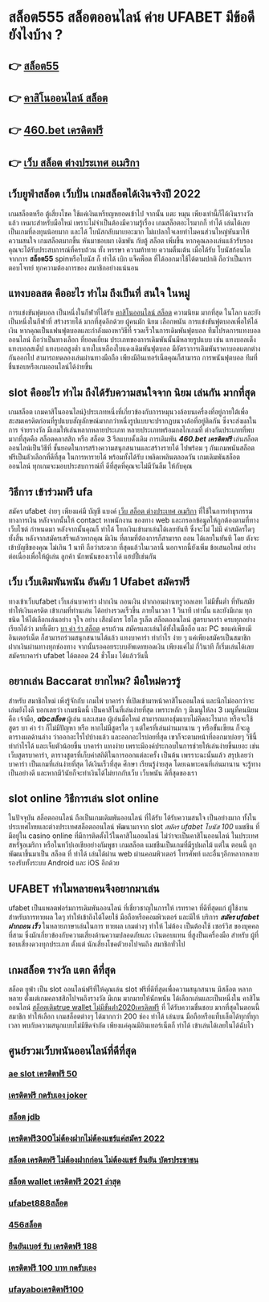 # สล็อต555 สล็อตออนไลน์ ค่าย UFABET มีข้อดียังไงบ้าง ?

## 👉 [สล็อต55](https://www.ufaeat.com/credit-free-50/)
## 👉 [คาสิโนออนไลน์ สล็อต](https://www.ufaeat.com/ทางเข้ายูฟ่าเบท-ufabet/)
## 👉 [460.bet เครดิตฟรี](https://www.ufaeat.com/)
## 👉 [เว็บ สล็อต ต่างประเทศ อเมริกา](https://www.ufaeat.com/ทางเข้ายูฟ่าเบท-ufabet/)

## เว็บยูฟ่าสล็อต  เว็บปั่น เกมสล็อตได้เงินจริงปี 2022

 เกมสล็อตหรือ ตู้เสี่ยงโชค ใช้แค่เงินเหรียญหยอดเข้าไป จากนั้น แตะ  หมุน  เพียงเท่านี้ก็ได้เงินรางวัล แล้ว เหมาะสำหรับมือใหม่  เพราะไม่จำเป็นต้องมีความรู้เรื่อง เกมสล็อตอะไรมากก็ ทำได้ เล่นได้เลย เป็นเกมที่ลงทุนน้อยมาก และได้ โบนัสกลับมาเยอะมาก ไม่แปลกใจเลยทำไมคนส่วนใหญ่หันมาให้ความสนใจ เกมสล็อตมากขึ้น หันมาชอบมา เดิมพัน กับตู้ สล็อต เพิ่มขึ้น หากคุณลองเล่นแล้วรับรองคุณจะได้รับประสบการณ์ที่ครบถ้วน ทั้ง หรรษา ความท้าทาย ความตื่นเต้น เมื่อได้รับ โบนัสก้อนโต จากการ  **สล็อต55** spinหรือโบนัส  ก็ ทำได้  เบิก  แจ็คพ็อต ที่ได้ออกมาใช้ได้ตามปกติ ถือว่าเป็นการตอบโจทย์ ทุกความต้องการของ สมาชิกอย่างแน่นอน 


##  แทงบอลสด  คืออะไร   ทำไม ถึงเป็นที่ สนใจ ในหมู่ 

 การแข่งขันฟุตบอล เป็นหนึ่งในกีฬาที่ได้รับ [คาสิโนออนไลน์ สล็อต](https://www.ufaeat.com/) ความนิยม มากที่สุด ในโลก และยังเป็นหนึ่งในกีฬาที่ สร้างรายได้ มากที่สุดอีกด้วย ผู้คนมัก นิยม เลือกพนัน การแข่งขันฟุตบอลเพื่อให้ได้เงิน หากคุณเป็นแฟนฟุตบอลและกำลังมองหาวิธีที่ รวดเร็วในการเดิมพันฟุตบอล   ทีมโปรดการแทงบอลออนไลน์  ถือว่าเป็นทางเลือก ที่ยอดเยี่ยม ประเภทของการเดิมพันนั้นมีหลายรูปแบบ เช่น แทงบอลเต็ง แทงบอลสเต็ป แทงบอลสูงต่ำ แทงใบเหลืองใบแดงเดิมพันฟุตบอล มีอัตราการเดิมพันราคาบอลแตกต่างกันออกไป สามารถทดลองเล่นผ่านทางมือถือ เพียงมีอินเทอร์เน็ตคุณก็สามารถ การพนันฟุตบอล ทีมที่ชื่นชอบหรือเกมออนไลน์ได้ง่ายขึ้น


##  slot  คืออะไร ทำไม ถึงได้รับความสนใจจาก นิยม เล่นกัน มากที่สุด 

 เกมสล็อต เกมคาสิโนออนไลน์}ประเภทหนึ่งที่เกี่ยวข้องกับการหมุนวงล้อบนเครื่องที่อยู่ภายใต้เพื่อสะสมเครดิตก่อนที่รูปแบบสัญลักษณ์มากกว่าหนึ่งรูปแบบจะปรากฏบนวงล้อที่อยู่ติดกัน ซึ่งจะส่งผลในการ จ่ายรางวัล มีเกมให้เล่นหลากหลายประเภท  หลายประเภทพร้อมกลไกเกมที่ ต่างกันประเภทที่พบมากที่สุดคือ สล็อตคลาสสิก หรือ สล็อต 3 รีลแบบดั้งเดิม การเดิมพัน ***460.bet เครดิตฟรี***  เล่นสล็อต ออนไลน์เป็นวิธีที่ ชั้นยอดในการสร้างความสนุกสนานและสร้างรายได้ ไปพร้อม ๆ กันเกมพนันสล็อต ฟรีเป็นตัวเลือกที่ดีที่สุด ในการหารายได้ พร้อมทั้งได้รับ เพลิดเพลินตลอดวัน เกมเดิมพันสล็อตออนไลน์ ทุกเกมจะมอบประสบการณ์ที่ ดีที่สุดที่คุณจะไม่มีวันลืม ให้กับคุณ


## วิธีการ เข้าร่วมฟรี   ufa

สมัคร ufabet  ง่ายๆ  เพียงแค่มี บัญชี  แบงค์ [เว็บ สล็อต ต่างประเทศ อเมริกา](https://www.ufaeat.com/) ที่ใช้ในการทำธุรกรรมทางการเงิน หลังจากนั้นให้ contact หาพนักงาน ของทาง  web  และกรอกข้อมูลให้ถูกต้องตามที่ทางเว็บไซต์ กำหนดมา หลังจากนั้นคุณก็ ทำได้  โยกเงินเข้ามาเล่นได้เลยทันที ซึ่งจะไม่ ไม่มี ค่าสมัครใดๆทั้งสิ้น หลังจากสมัครเสร็จแล้วหากคุณ มีเงิน ที่ตามที่ต้องการก็สามารถ ถอน ได้เลยในทันที โดย ตังจะเข้าบัญชีของคุณ  ไม่เกิน  1 นาที ถือว่าสะดวก ที่สุดแล้วในเวลานี้  นอกจากนี้ยังเพิ่ม ข้อเสนอใหม่ อย่างต่อเนื่องเพื่อให้ผู้เล่น ลูกค้า นักพนันของเราได้ แฮปปี้เช่นกัน

## เว็บ เว็บเดิมพันพนัน อันดับ 1 Ufabet  สมัครฟรี

 ทางเข้าเว็บufabet  เว็บเล่นบาคาร่า ฝากเงิน ถอนเงิน  ฝากถอนผ่านทรูวอลเลท ไม่มีขั้นต่ำ ที่ทันสมัย ทำให้เงินเครดิต เข้าเกมที่ท่านเล่น ได้อย่างรวดเร็วขึ้น ภายในเวลา  1 วินาที  เท่านั้น และยังมีเกม ทุกชนิด ให้ได้เลือกเล่นอย่าง จุใจ   อย่าง เสือมังกร ไฮโล รูเล็ต สล็อตออนไลน์ สูตรบาคาร่า ครบทุกอย่าง เรียกได้ว่า มาที่เดียว [บา ค่า ร่า สล็อต](https://www.ufaeat.com/ufabet-master-login/) ครบถ้วน สมัครและเล่นได้ทั้งในมือถือ และ PC ขอแค่เพียงมีอินเตอร์เน็ต ก็สามารถร่วมสนุกสนานได้แล้ว แทงบาคาร่า  ทำกำไร ง่าย ๆ แค่เพียงสมัครเป็นสมาชิก ฝากเงินผ่านทางทุกช่องทาง จากนั้นรอคอยระบบอัพเดทยอดเงิน เพียงแค่ไม่ กี่วินาที ก็เริ่มเล่นได้เลย สมัครบาคาร่า ufabet ได้ตลอด 24 ชั่วโมง ได้แล้ววันนี้ 


## อยากเล่น Baccarat  ยากไหม? มือใหม่ควรรู้

สำหรับ  สมาชิกใหม่   เพิ่งรู้จักกับ เกมไพ่ บาคาร่า ที่เปิดเข้ามาหน้าคาสิโนออนไลน์ และนึกไม่ออกว่าจะเล่นยังไงดี บอกเลยว่า เกมชนิดนี้ เป็นคาสิโนที่เล่นง่ายที่สุด เพราะหลัก ๆ มีเมนูให้ลง 3 เมนูที่คนนิยม คือ เจ้ามือ, ***abcสล็อต*** ผู้เล่น และเสมอ ผู้เล่นมือใหม่  สามารถแทงสุ่มแบบไม่คิดอะไรมาก  หรือจะใช้  สูตร บา ค่า ร่า ก็ไม่มีปัญหา หรือ หากไม่มีสูตรใด ๆ แต่ใครที่เล่นผ่านมานาน ๆ หรือขั้นเซียน ก็จะดูตารางผลด้านล่าง ว่าออกอะไรไปบ้างแล้ว และออกอะไรบ่อยที่สุด เขาก็จะตามหน้าที่ออกมาบ่อยๆ วิธีนี้ทำกำไรได้ และเจ็บตัวน้อยขึ้น บาคาร่า  แทงง่าย  เพราะมีองค์ประกอบในการช่วยให้เล่นง่ายขึ้นเยอะ เช่น เว็บสูตรบาคาร่า, ตารางสูตรที่เก็บค่าสถิติในการออกแต่ละครั้ง เป็นต้น เพรราะฉะนั้นแล้ว สรุปเลยว่า บาคาร่า เป็นเกมที่เล่นง่ายที่สุด ได้เงินเร็วที่สุด ศึกษา เรียนรู้ง่ายสุด โดยเฉพาะคนที่เล่นมานาน จะรู้ทางเป็นอย่างดี และหากมีวินัยก็จะทำเงินได้ไม่ยากกับเว็บ เว็บพนัน  ดีที่สุดของเรา



##  slot online  วิธีการเล่น slot online 

ในปัจจุบัน สล็อตออนไลน์ ถือเป็นเกมเดิมพันออนไลน์  ที่ได้รับ  ได้รับความสนใจ เป็นอย่างมาก ทั้งในประเทศไทยและต่างประเทศสล็อตออนไลน์ พัฒนามาจาก  slot *สมัคร ufabet โบนัส 100*  แมชชีน ที่มีอยู่ใน casino online   ที่มีการติดตั้งไว้ในคาสิโนออนไลน์   ไม่ว่าจะเป็นคาสิโนออนไลน์   ในประเทศสหรัฐอเมริกา หรือในทวีปเอเชียอย่างกัมพูชา  เกมสล็อต แมชชีนเป็นเกมที่มีรูปผลไม้ แต่ใน ตอนนี้  ถูกพัฒนาขึ้นมาเป็น  สล็อต ที่ ทำได้ เล่นได้ผ่าน  web  ผ่านคอมพิวเตอร์ โทรศัพท์  และอื่นๆอีกหลากหลาย  รองรับทั้งระบบ Android และ iOS อีกด้วย


## UFABET ทำไมหลายคนจึงอยากมาเล่น

ufabet  เป็นแพลตฟอร์มการเดิมพันออนไลน์ ที่เชี่ยวชาญในการให้ เรทราคา ที่ดีที่สุดแก่ ผู้ใช้งานสำหรับการทายผล ใดๆ   ทำให้เข้าถึงได้โดยใช้  มือถือหรือคอมพิวเตอร์ และมีให้ บริการ ***สมัคร ufabet ฝากถอน เร็ว*** ในหลายภาษาเล่นในการ  ทายผล เกมต่างๆ ทำให้  ไม่ต้อง เป็นต้องใช้ เซอร์วิส ของบุคคลที่สาม ซึ่งมักเกี่ยวข้องกับความเสี่ยงด้านความปลอดภัยและ  เงินตอบแทน ที่สูงป็นเครื่องมือ สำหรับ  ผู้ที่ชอบเสี่ยงดวงทุกประเภท ตั้งแต่ นักเสี่ยงโชคตัวยงไปจนถึง สมาชิกทั่วไป

##  เกมสล็อต รางวัล แตก ดีที่สุด

สล็อต  ยูฟ่า  เป็น slot ออนไลน์ฟรีที่ให้คุณเล่น slot ฟรีที่ดีที่สุดเพื่อความสนุกสนาน มีสล็อต  หลากหลาย ตั้งแต่เกมคลาสสิกไปจนถึงรางวัล  มีเกม มากมายให้นักพนัน ได้เลือกเล่นและเป็นหนึ่งใน คาสิโนออนไลน์  [สล็อตเติมtrue wallet ไม่มีขั้นต่ํา2020เครดิตฟรี](https://www.ufaeat.com/regis-ufabet-master-free/)  ที่ ได้รับความชื่นชอบ มากที่สุดในตอนนี้ สมาชิก     ทำให้เลือก เกมสล็อตต่างๆ ได้มากกว่า 200 ช่อง  ทำได้ เล่นบน มือถือหรือแท็บเล็ตได้ทุกที่ทุกเวลา พบกับความสนุกแบบไม่มีขีดจำกัด เพียงแค่คุณมีอินเทอร์เน็ตก็ ทำได้ เข้าเล่นได้เลยในได้ฉับไว 


## ศูนย์รวมเว็บพนันออนไลน์ที่ดีที่สุด

### [ae slot เครดิตฟรี 50](https://atom.io/themes/ทางเข้า%20ufaeat%20เครดิตฟรี%202022%20ล่าสุด%20008%20สล็อต%20เว็บตรง%20100%)
### [เครดิตฟรี กดรับเอง joker](https://atom.io/themes/ทางเข้า%20ufaeat%20สล็อต%20โปร%20100%20008%20สล็อต%20เว็บตรง%20100%)
### [สล็อต jdb](https://atom.io/themes/ทางเข้า%20ufaeat%20superslot%20เครดิตฟรี%2050%20ยืนยันเบอร์%20ใหม่ล่าสุด%20008%20สล็อต%20เว็บตรง%20100%)
### [เครดิตฟรี300ไม่ต้องฝากไม่ต้องแชร์แค่สมัคร 2022](https://atom.io/themes/ทางเข้า%20ufaeat%20179สล็อต%20008%20สล็อต%20เว็บตรง%20100%)
### [สล็อต เครดิตฟรี ไม่ต้องฝากก่อน ไม่ต้องแชร์ ยืนยัน บัตรประชาชน](https://atom.io/themes/ทางเข้า%20ufaeat%20สล็อตเติมtrue%20wallet%20ไม่มีขั้นต่ํา2021เครดิตฟรี%20008%20สล็อต%20เว็บตรง%20100%)
### [สล็อต wallet เครดิตฟรี 2021 ล่าสุด](https://atom.io/themes/ทางเข้า%20ufaeat%20สล็อต%20ฝาก%201%20บาท%20รับ%2050%20008%20สล็อต%20เว็บตรง%20100%)
### [ufabet888สล็อต](https://atom.io/themes/ทางเข้า%20ufaeat%20pg%20เครดิตฟรี%2050ล่าสุด%20008%20สล็อต%20เว็บตรง%20100%)
### [456สล็อต](https://atom.io/themes/ทางเข้า%20ufaeat%20สมัคร%20ufabet%20โบนัส%202563%20008%20สล็อต%20เว็บตรง%20100%)
### [ยืนยันเบอร์ รับ เครดิตฟรี 188](https://atom.io/themes/ทางเข้า%20ufaeat%20jili%20777เครดิตฟรี%20008%20สล็อต%20เว็บตรง%20100%)
### [เครดิตฟรี 100 บาท กดรับเอง](https://atom.io/themes/ทางเข้า%20ufaeat%20รวม%20superslot%20เครดิตฟรี%2050%20ยืนยันเบอร์%20008%20สล็อต%20เว็บตรง%20100%)
### [ufayaboเครดิตฟรี100](https://atom.io/themes/ทางเข้า%20ufaeat%20สล็อต%20585%20008%20สล็อต%20เว็บตรง%20100%)
